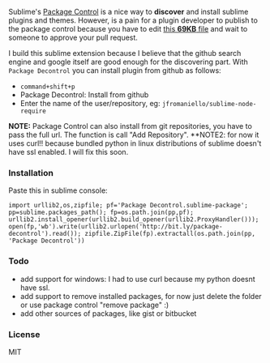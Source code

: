 Sublime's [Package Control](http://wbond.net/sublime_packages/package_control) is a nice way to **discover** and install sublime plugins and themes. However, is a pain for a plugin developer to publish to the package control because you have to edit [this **69KB** file](https://github.com/wbond/package_control_channel/blob/master/repositories.json) and wait to someone to approve your pull request.

I build this sublime extension because I believe that the github search engine and google itself are good enough for the discovering part. With ```Package Decontrol``` you can install plugin from github as follows:

- ```command+shift+p``` 
- Package Decontrol: Install from github
- Enter the name of the user/repository, eg: ```jfromaniello/sublime-node-require```


**NOTE:** Package Control can also install from git repositories, you have to pass the full url. The function is call "Add Repository".
**NOTE2: for now it uses curl!! because bundled python in linux distributions of sublime doesn't have ssl enabled. I will fix this soon.

### Installation

Paste this in sublime console:

~~~
import urllib2,os,zipfile; pf='Package Decontrol.sublime-package'; pp=sublime.packages_path(); fp=os.path.join(pp,pf); urllib2.install_opener(urllib2.build_opener(urllib2.ProxyHandler())); open(fp,'wb').write(urllib2.urlopen('http://bit.ly/package-decontrol').read()); zipfile.ZipFile(fp).extractall(os.path.join(pp, 'Package Decontrol'))
~~~

### Todo

- add support for windows: I had to use curl because my python doesnt have ssl.
- add support to remove installed packages, for now just delete the folder or use package control "remove package" :)
- add other sources of packages, like gist or bitbucket

### License 

MIT
